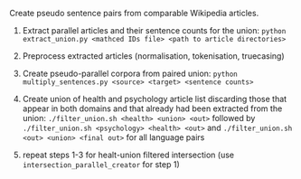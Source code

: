 Create pseudo sentence pairs from comparable Wikipedia articles.

1. Extract parallel articles and their sentence counts for the union: `python extract_union.py <mathced IDs file> <path to article directories>`

2. Preprocess extracted articles (normalisation, tokenisation, truecasing)

3. Create pseudo-parallel corpora from paired union: `python multiply_sentences.py <source> <target> <sentence counts>`

4. Create union of health and psychology article list discarding those that appear in both domains and that already had been extracted from the union: 
`./filter_union.sh <health> <union> <out>` followed by `./filter_union.sh <psychology> <health> <out>` and  `./filter_union.sh <out> <union> <final out>` for all language pairs

5. repeat steps 1-3 for healt-union filtered intersection (use `intersection_parallel_creator` for step 1)
